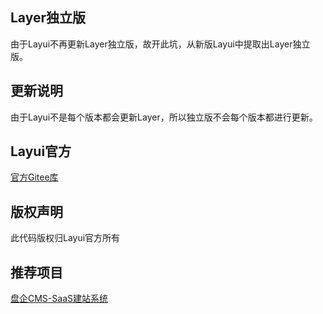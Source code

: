## Layer独立版
由于Layui不再更新Layer独立版，故开此坑，从新版Layui中提取出Layer独立版。

## 更新说明
由于Layui不是每个版本都会更新Layer，所以独立版不会每个版本都进行更新。

## Layui官方
[官方Gitee库](https://gitee.com/layui/layui)

## 版权声明
此代码版权归Layui官方所有

## 推荐项目
[盘企CMS-SaaS建站系统](https://gitee.com/luckymoke/LCMS.OPEN)